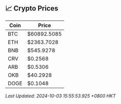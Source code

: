 ## 📈 Crypto Prices

| Coin | Price |
| ---- | ----- |
| BTC | $60892.5085 |
| ETH | $2363.7028 |
| BNB | $545.9278 |
| CRV | $0.2568 |
| ARB | $0.5306 |
| OKB | $40.2928 |
| DOGE | $0.1048 |

_Last Updated: 2024-10-03 15:55:53.925 +0800 HKT_